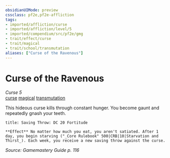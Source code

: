 ```yaml
---
obsidianUIMode: preview
cssclass: pf2e,pf2e-affliction
tags:
- imported/affliction/curse
- imported/affliction/level/5
- imported/compendium/src/pf2e/gmg
- trait/effect/curse
- trait/magical
- trait/school/transmutation
aliases: ["Curse of the Ravenous"]
---
```

# Curse of the Ravenous
*Curse 5*  
[curse](curse.md)  [magical](magical.md)  [transmutation](transmutation.md)  

This hideous curse kills through constant hunger. You become gaunt and repeatedly gnash your teeth.

```ad-inline-affliction
title: Saving Throw: DC 20 Fortitude

**Effect** No matter how much you eat, you aren't satiated. After 1 day, you begin starving ("_Core Rulebook" 500|CRB|10|Starvation and Thirst_). Each week, you receive a new saving throw against the curse.
```

*Source: Gamemastery Guide p. 116*